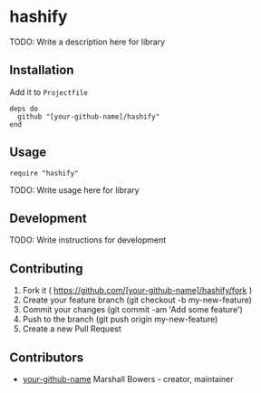 # hashify

TODO: Write a description here for library

## Installation

Add it to `Projectfile`

```crystal
deps do
  github "[your-github-name]/hashify"
end
```

## Usage

```crystal
require "hashify"
```

TODO: Write usage here for library

## Development

TODO: Write instructions for development

## Contributing

1. Fork it ( https://github.com/[your-github-name]/hashify/fork )
2. Create your feature branch (git checkout -b my-new-feature)
3. Commit your changes (git commit -am 'Add some feature')
4. Push to the branch (git push origin my-new-feature)
5. Create a new Pull Request

## Contributors

- [your-github-name](https://github.com/[your-github-name]) Marshall Bowers - creator, maintainer
